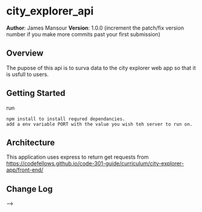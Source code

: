 # city_explorer_api

**Author**: James Mansour
**Version**: 1.0.0 (increment the patch/fix version number if you make more commits past your first submission)

## Overview
The pupose of this api is to surva data to the city explorer web app so that it is usfull to users.

## Getting Started
run
```
npm install to install requred dependancies.
add a env variable PORT with the value you wish teh server to run on.
```

## Architecture
This application uses express to return get requests from https://codefellows.github.io/code-301-guide/curriculum/city-explorer-app/front-end/

## Change Log
<!-- Use this area to document the iterative changes made to your application as each feature is successfully implemented. Use time stamps. Here's an examples:

01-01-2001 4:59pm - Application now has a fully-functional express server, with a GET route for the location resource.

## Credits and Collaborations
<!-- Give credit (and a link) to other people or resources that helped you build this application. -->
-->